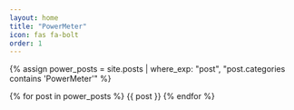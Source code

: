 ```yaml
---
layout: home
title: "PowerMeter"
icon: fas fa-bolt
order: 1
---
```


{% assign power_posts = site.posts | where_exp: "post", "post.categories contains 'PowerMeter'" %}

{% for post in power_posts %}
  {{ post }}
{% endfor %}
